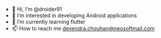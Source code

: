 - 👋 Hi, I’m @droider91
- 👀 I’m interested in developing Android applications
- 🌱 I’m currently learning flutter
- 📫 How to reach me devendra.chouhan@neosoftmail.com
<!---
droider91/droider91 is a ✨ special ✨ repository because its `README.md` (this file) appears on your GitHub profile.
You can click the Preview link to take a look at your changes.
--->
